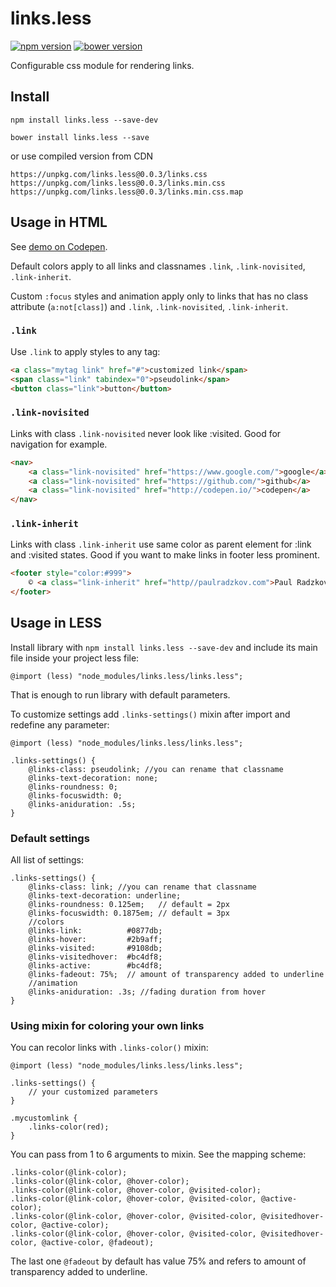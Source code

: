 # links.less

[![npm version](https://badge.fury.io/js/links.less.svg)](https://badge.fury.io/js/links.less) [![bower version](https://badge.fury.io/bo/links.less.svg)](https://badge.fury.io/bo/links.less)

Configurable css module for rendering links.

## Install

`npm install links.less --save-dev`

`bower install links.less --save`

or use compiled version from CDN

`https://unpkg.com/links.less@0.0.3/links.css`  
`https://unpkg.com/links.less@0.0.3/links.min.css`  
`https://unpkg.com/links.less@0.0.3/links.min.css.map`


## Usage in HTML

See [demo on Codepen](http://codepen.io/paulradzkov/pen/JNdJqg).

Default colors apply to all links and classnames `.link`, `.link-novisited`, `.link-inherit`.

Custom `:focus` styles and animation apply only to links that has no class attribute (`a:not[class]`) and `.link`, `.link-novisited`, `.link-inherit`.

### `.link`

Use `.link` to apply styles to any tag:

```html
<a class="mytag link" href="#">customized link</span>
<span class="link" tabindex="0">pseudolink</span>
<button class="link">button</button>
```

### `.link-novisited`

Links with class `.link-novisited` never look like :visited. Good for navigation for example.

```html
<nav>
    <a class="link-novisited" href="https://www.google.com/">google</a>
    <a class="link-novisited" href="https://github.com/">github</a>
    <a class="link-novisited" href="http://codepen.io/">codepen</a>
</nav>
```

### `.link-inherit`

Links with class `.link-inherit` use same color as parent element for :link and :visited states. Good if you want to make links in footer less prominent.

```html
<footer style="color:#999">
    © <a class="link-inherit" href="http//paulradzkov.com">Paul Radzkov</a> 2017.
</footer>
```

## Usage in LESS

Install library with `npm install links.less --save-dev` and include its main file inside your project less file:

```less
@import (less) "node_modules/links.less/links.less";
```

That is enough to run library with default parameters.

To customize settings add `.links-settings()` mixin after import and redefine any parameter:

```less
@import (less) "node_modules/links.less/links.less";

.links-settings() {
    @links-class: pseudolink; //you can rename that classname
    @links-text-decoration: none;
    @links-roundness: 0;
    @links-focuswidth: 0;
    @links-aniduration: .5s;
}
```

### Default settings

All list of settings:

```less
.links-settings() {
    @links-class: link; //you can rename that classname
    @links-text-decoration: underline;
    @links-roundness: 0.125em;   // default = 2px
    @links-focuswidth: 0.1875em; // default = 3px
    //colors
    @links-link:          #0877db;
    @links-hover:         #2b9aff;
    @links-visited:       #9108db;
    @links-visitedhover:  #bc4df8;
    @links-active:        #bc4df8;
    @links-fadeout: 75%;  // amount of transparency added to underline
    //animation
    @links-aniduration: .3s; //fading duration from hover
}
```

### Using mixin for coloring your own links

You can recolor links with `.links-color()` mixin:

```less
@import (less) "node_modules/links.less/links.less";

.links-settings() {
    // your customized parameters
}

.mycustomlink {
    .links-color(red);
}
```

You can pass from 1 to 6 arguments to mixin. See the mapping scheme:

```less
.links-color(@link-color);
.links-color(@link-color, @hover-color);
.links-color(@link-color, @hover-color, @visited-color);
.links-color(@link-color, @hover-color, @visited-color, @active-color);
.links-color(@link-color, @hover-color, @visited-color, @visitedhover-color, @active-color);
.links-color(@link-color, @hover-color, @visited-color, @visitedhover-color, @active-color, @fadeout);
```

The last one `@fadeout` by default has value 75% and refers to amount of transparency added to underline.

